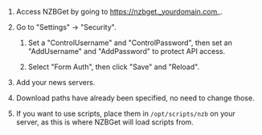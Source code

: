 1. Access NZBGet by going to https://nzbget._yourdomain.com_.

1. Go to "Settings" -> "Security". 
    1. Set a "ControlUsername" and "ControlPassword", then set an "AddUsername" and "AddPassword" to protect API access. 

    1. Select "Form Auth", then click "Save" and "Reload".
1. Add your news servers.
1. Download paths have already been specified, no need to change those.
1. If you want to use scripts, place them in `/opt/scripts/nzb` on your server, as this is where NZBGet will load scripts from.